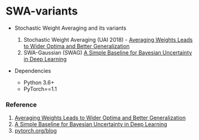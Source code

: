 # SWA-variants

- Stochastic Weight Averaging and its variants  
  1. Stochastic Weight Averaging (UAI 2018) - [Averaging Weights Leads to Wider Optima and Better Generalization]
  2. SWA-Gaussian (SWAG) [A Simple Baseline for Bayesian Uncertainty in Deep Learning]
  
- Dependencies
  - Python 3.6+
  - PyTorch==1.1

### Reference
1. [Averaging Weights Leads to Wider Optima and Better Generalization]
2. [A Simple Baseline for Bayesian Uncertainty in Deep Learning]
3. [pytorch.org/blog]

[Averaging Weights Leads to Wider Optima and Better Generalization]: https://arxiv.org/abs/1803.05407
[A Simple Baseline for Bayesian Uncertainty in Deep Learning]: https://arxiv.org/abs/1902.02476
[pytorch.org/blog]: https://pytorch.org/blog
